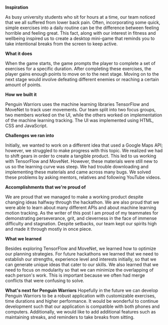 **Inspiration**

As busy university students who sit for hours at a time, our team noticed that we all suffered from lower back pain. Often, incorporating some quick, simple exercises into a daily routine can be the difference between feeling horrible and feeling great. This fact, along with our interest in fitness and wellbeing inspired us to create a desktop mini-game that reminds you to take intentional breaks from the screen to keep active.

**What it does**

When the game starts, the game prompts the player to complete a set of exercises for a specific duration. After completing these exercises, the player gains enough points to move on to the next stage. Moving on to the next stage would involve defeating different enemies or reaching a certain amount of points.

**How we built it**

Penguin Warriors uses the machine learning libraries TensorFlow and MoveNet to track user movements. Our team split into two focus groups, two members worked on the UI, while the others worked on implementation of the machine learning tracking. The UI was implemented using HTML, CSS and JavaScript.

**Challenges we ran into**

Initially, we wanted to work on a different idea that used a Google Maps API; however, we struggled to make progress with this topic. We realized we had to shift gears in order to create a tangible product. This led to us working with TensorFlow and MoveNet. However, these materials were still new to us so the learning curve was steep. We had trouble downloading and implementing these materials and came across many bugs. We solved these problems by asking mentors, relatives and following YouTube videos.

**Accomplishments that we're proud of**

We are proud that we managed to make a working product despite changing ideas halfway through the hackathon. We are also proud that we were able to learn about many different APIs and about machine learning motion tracking. As the writer of this post I am proud of my teammates for demonstrating perseverance, grit, and cleverness in the face of immense difficulty and stagnation. Despite setbacks, our team kept our spirits high and made it through mostly in once piece.

**What we learned**

Besides exploring TensorFlow and MoveNet, we learned how to optimize our planning strategies. For future hackathons we learned that we need to establish our strengths, experience level and interests initially, so that we can generate unique ideas that cater to our skills. We also learned that we need to focus on modularity so that we can minimize the overlapping of each person's work. This is important because we often had merge conflicts that were confusing to solve.

**What's next for Penguin Warriors**
Hopefully in the future we can develop Penguin Warriors to be a robust application with customizable exercises, time durations and higher performance. It would be wonderful to continue development such that our application is compatible with both phones and computers. Additionally, we would like to add additional features such as maintaining streaks, and reminders to take breaks from sitting.

